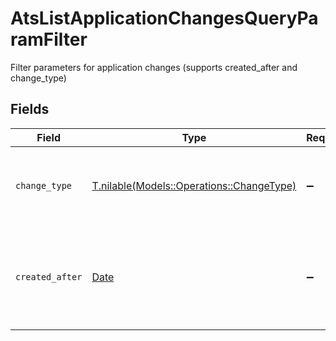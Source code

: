 # AtsListApplicationChangesQueryParamFilter

Filter parameters for application changes (supports created_after and change_type)


## Fields

| Field                                                                              | Type                                                                               | Required                                                                           | Description                                                                        | Example                                                                            |
| ---------------------------------------------------------------------------------- | ---------------------------------------------------------------------------------- | ---------------------------------------------------------------------------------- | ---------------------------------------------------------------------------------- | ---------------------------------------------------------------------------------- |
| `change_type`                                                                      | [T.nilable(Models::Operations::ChangeType)](../../models/operations/changetype.md) | :heavy_minus_sign:                                                                 | Filter by the type of change that occurred to the application                      |                                                                                    |
| `created_after`                                                                    | [Date](https://ruby-doc.org/stdlib-2.6.1/libdoc/date/rdoc/Date.html)               | :heavy_minus_sign:                                                                 | Use a string with a date to only select results created after that given date      | 2020-01-01T00:00:00.000Z                                                           |